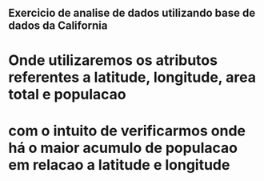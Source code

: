 ## Exercicio de analise de dados utilizando base de dados da California
# Onde utilizaremos os atributos referentes a latitude, longitude, area total e populacao
# com o intuito de verificarmos onde há o maior acumulo de populacao em relacao a latitude e longitude
